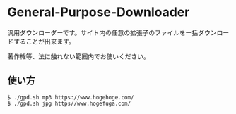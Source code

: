# General-Purpose-Downloader

汎用ダウンローダーです。サイト内の任意の拡張子のファイルを一括ダウンロードすることが出来ます。

著作権等、法に触れない範囲内でお使いください。

## 使い方
```
$ ./gpd.sh mp3 https://www.hogehoge.com/
$ ./gpd.sh jpg https//www.hogefuga.com/
```

